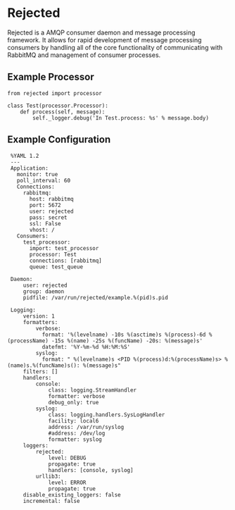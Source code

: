 Rejected
========
Rejected is a AMQP consumer daemon and message processing framework. It allows
for rapid development of message processing consumers by handling all of the
core functionality of communicating with RabbitMQ and management of consumer
processes.

Example Processor
-----------------
    from rejected import processor

    class Test(processor.Processor):
        def process(self, message):
            self._logger.debug('In Test.process: %s' % message.body)

Example Configuration
---------------------

     %YAML 1.2
     ---
     Application:
       monitor: true
       poll_interval: 60
       Connections:
         rabbitmq:
           host: rabbitmq
           port: 5672
           user: rejected
           pass: secret
           ssl: False
           vhost: /
       Consumers:
         test_processor:
           import: test_processor
           processor: Test
           connections: [rabbitmq]
           queue: test_queue

     Daemon:
         user: rejected
         group: daemon
         pidfile: /var/run/rejected/example.%(pid)s.pid

     Logging:
         version: 1
         formatters:
             verbose:
               format: '%(levelname) -10s %(asctime)s %(process)-6d %(processName) -15s %(name) -25s %(funcName) -20s: %(message)s'
               datefmt: '%Y-%m-%d %H:%M:%S'
             syslog:
               format: " %(levelname)s <PID %(process)d:%(processName)s> %(name)s.%(funcName)s(): %(message)s"
         filters: []
         handlers:
             console:
                 class: logging.StreamHandler
                 formatter: verbose
                 debug_only: true
             syslog:
                 class: logging.handlers.SysLogHandler
                 facility: local6
                 address: /var/run/syslog
                 #address: /dev/log
                 formatter: syslog
         loggers:
             rejected:
                 level: DEBUG
                 propagate: true
                 handlers: [console, syslog]
             urllib3:
                 level: ERROR
                 propagate: true
         disable_existing_loggers: false
         incremental: false
